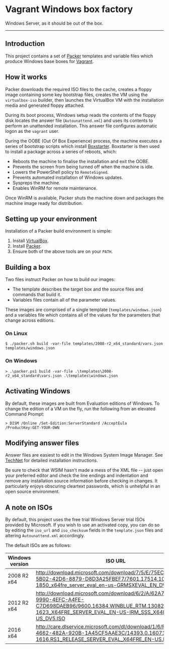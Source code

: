 # Vagrant Windows box factory

Windows Server, as it should be out of the box.

* * *

## Introduction

This project contains a set of [Packer](https://www.packer.io/) templates and
variable files which produce Windows base boxes for
[Vagrant](https://www.vagrantup.com/).

## How it works

Packer downloads the required ISO files to the cache, creates a floppy image
containing some key bootstrap files, creates the VM using the `virtualbox-iso`
builder, then launches the VirtualBox VM with the installation media and
generated floppy attached.

During its boot process, Windows setup reads the contents of the floppy disk
locates the answer file (`Autounattend.xml`) and uses its contents to perform an
unattended installation. This answer file configures automatic logon as the
`vagrant` user.

During the OOBE (Out Of Box Experience) process, the machine executes a series
of bootstrap scripts which install [Boxstarter](http://boxstarter.org/).
Boxstarter is then used to install a package across a series of reboots, which:

* Reboots the machine to finalise the installation and exit the OOBE.
* Prevents the screen from being turned off when the machine is idle.
* Lowers the PowerShell policy to `RemoteSigned`.
* Prevents automated installation of Windows updates.
* Syspreps the machine.
* Enables WinRM for remote maintenance.

Once WinRM is available, Packer shuts the machine down and packages the machine
image ready for distribution.

## Setting up your environment

Installation of a Packer build environment is simple:

1. Install [VirtualBox](https://www.virtualbox.org/wiki/Downloads).
2. Install [Packer](https://packer.io/downloads.html).
3. Ensure both of the above tools are on your `PATH`.

## Building a box

Two files instruct Packer on how to build our images:

* The template describes the target box and the source files and commands that
  build it.
* Variables files contain all of the parameter values.

These images are comprised of a single template (`templates/windows.json`) and
a variables file which contains all of the values for the parameters that change
across editions.

### On Linux

```
$ ./packer.sh build -var-file templates/2008-r2_x64_standard/vars.json templates/windows.json
```

### On Windows

```
> .\packer.ps1 build -var-file .\templates\2008-r2_x64_standard\vars.json .\templates\windows.json
```

## Activating Windows

By default, these images are built from Evaluation editions of Windows. To
change the edition of a VM on the fly, run the following from an elevated
Command Prompt:

```
> DISM /Online /Set-Edition:ServerStandard /AcceptEula /ProductKey:GET-YOUR-OWN
```

## Modifying answer files

Answer files are easiest to edit in the Windows System Image Manager. See
[TechNet](https://technet.microsoft.com/en-GB/library/hh825494.aspx) for
detailed installation instructions.

Be sure to check that WSIM hasn't made a mess of the XML file -- just open your
preferred editor and check the line endings and indentation and remove any
installation source information before checking in changes. It particularly
enjoys obscuring cleartext passwords, which is unhelpful in an open source
environment.

## A note on ISOs

By default, this project uses the free trial Windows Server trial ISOs provided
by Microsoft. If you wish to use an activated copy, you can do so by editing the
`iso_url` and `iso_checksum` fields in the `template.json` files and
altering `Autounattend.xml` accordingly.

The default ISOs are as follows:

| Windows version | ISO URL | Cache filename |
| --- | --- | --- |
| 2008 R2 x64 | http://download.microsoft.com/download/7/5/E/75EC4E54-5B02-42D6-8879-D8D3A25FBEF7/7601.17514.101119-1850_x64fre_server_eval_en-us-GRMSXEVAL_EN_DVD.iso | `75e529d96d6b175622512cf0a1bc55a5d1677e6a9d3b913fe95c65b6aa41770d.iso` |
| 2012 R2 x64 | http://download.microsoft.com/download/6/2/A/62A76ABB-9990-4EFC-A4FE-C7D698DAEB96/9600.16384.WINBLUE_RTM.130821-1623_X64FRE_SERVER_EVAL_EN-US-IRM_SSS_X64FREE_EN-US_DV5.ISO | `0fa2380dae2e2178d3dcbd7475d35a9133fd0d61cad4fa1f87a2a83f358a3c8b.iso` |
| 2016 x64 | http://care.dlservice.microsoft.com/dl/download/1/6/F/16FA20E6-4662-482A-920B-1A45CF5AAE3C/14393.0.160715-1616.RS1_RELEASE_SERVER_EVAL_X64FRE_EN-US.ISO | `524abd34eb2abcc5e5a12da5b1c97fa3a6a626a831c29b4e74801f4131fb08ed.iso` |
